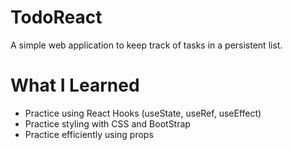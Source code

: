# TodoReact

A simple web application to keep track of tasks in a persistent list.

# What I Learned

* Practice using React Hooks (useState, useRef, useEffect)
* Practice styling with CSS and BootStrap
* Practice efficiently using props
